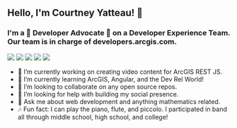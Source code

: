 ## Hello, I'm Courtney Yatteau! 👋

### I'm a 🥑 Developer Advocate 🥑 on a Developer Experience Team. Our team is in charge of developers.arcgis.com.

<a target="_blank" href="https://www.linkedin.com/in/courtneyyatteau/"><img src="https://img.shields.io/badge/-LinkedIn-0077B5?style=for-the-badge&logo=Linkedin&logoColor=white"></img></a> <a target="_blank" href="https://twitter.com/c_yatteau"><img src="https://img.shields.io/badge/-Twitter-1DA1F2?style=for-the-badge&logo=Twitter&logoColor=white"></img></a> <a href="https://www.instagram.com/c_yatteau/"><img src="https://img.shields.io/badge/Instagram-E4405F?style=for-the-badge&logo=instagram&logoColor=white"></img></a> <a target="_blank" href="https://youtube.com/channel/UCZZe1tS_wmHYXNoivPeptYw"><img src="https://img.shields.io/badge/YouTube-FF0000?style=for-the-badge&logo=youtube&logoColor=white"></img></a> <a target="_blank" href="https://medium.com/@c_yatteau"><img src="https://img.shields.io/badge/-Medium-12100E?style=for-the-badge&logo=Medium&logoColor=white"></img></a> 

- 🔭 I’m currently working on creating video content for ArcGIS REST JS.
- 🌱 I’m currently learning ArcGIS, Angular, and the Dev Rel World!
- 👯 I’m looking to collaborate on any open source repos.
- 🤔 I’m looking for help with building my social presence.
- 💬 Ask me about web development and anything mathematics related.
- 🎶 Fun fact: I can play the piano, flute, and piccolo. I participated in band all through middle school, high school, and college! 


